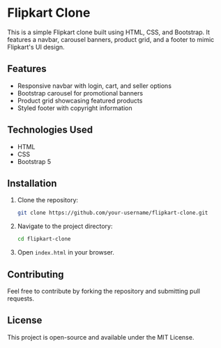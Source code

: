 
# Flipkart Clone

This is a simple Flipkart clone built using HTML, CSS, and Bootstrap. It features a navbar, carousel banners, product grid, and a footer to mimic Flipkart's UI design.

## Features
- Responsive navbar with login, cart, and seller options
- Bootstrap carousel for promotional banners
- Product grid showcasing featured products
- Styled footer with copyright information

## Technologies Used
- HTML
- CSS
- Bootstrap 5

## Installation
1. Clone the repository:
   ```sh
   git clone https://github.com/your-username/flipkart-clone.git
   ```
2. Navigate to the project directory:
   ```sh
   cd flipkart-clone
   ```
3. Open `index.html` in your browser.

## Contributing
Feel free to contribute by forking the repository and submitting pull requests.

## License
This project is open-source and available under the MIT License.


